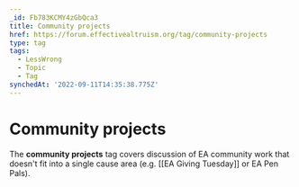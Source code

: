 ```yaml
---
_id: Fb783KCMY4zGbQca3
title: Community projects
href: https://forum.effectivealtruism.org/tag/community-projects
type: tag
tags:
  - LessWrong
  - Topic
  - Tag
synchedAt: '2022-09-11T14:35:38.775Z'
---
```

# Community projects

The **community projects** tag covers discussion of EA community work that doesn't fit into a single cause area (e.g. [[EA Giving Tuesday]] or EA Pen Pals).